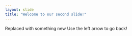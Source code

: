 ```yaml
---
layout: slide
title: "Welcome to our second slide!"
---
```

Replaced with something new
Use the left arrow to go back!
